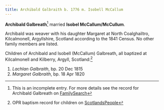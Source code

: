 ```yaml
---
title: Archibald Galbraith b. 1776 m. Isobell McCallum
---
```

**Archibald Galbreath**[^FS] married **Isobel McCallum/McCullum**.

Archibald was weaver with his daughter Margaret at North Coalghailtro, Kilcalmonell, Argyllshire, Scotland according to the 1841 Census.  No other family members are listed.

Children of Archibald and Isobell (McCallum) Galbreath, all baptized at Kilcalmonell and Kilberry, Argyll, Scotland:[^children]

1. *Lachlan Galbraith*, bp. 20 Dec 1815
2. *Margaret Galbraith*, bp. 18 Apr 1820

[^FS]: This is an incomplete entry.  For more details see the record for Archibald Galbreath on [FamilySearch](https://www.familysearch.org/tree/person/details/M1YP-7WQ)

[^children]: OPR baptism record for children on [ScotlandsPeople](https://www.scotlandspeople.gov.uk/record-results?search_type=people&event=%28B%20OR%20C%20OR%20S%29&record_type%5B0%5D=opr_births&church_type=Old%20Parish%20Registers&dl_cat=church&dl_rec=church-births-baptisms&surname=galbratih&surname_so=fuzzy&forename_so=starts&from_year=1815&to_year=1820&parent_names_so=exact&parent_name_two=MCC%2Allum&parent_name_two_so=wild&county=ARGYLL&record=Church%20of%20Scotland%20%28old%20parish%20registers%29%20Roman%20Catholic%20Church%20Other%20churches&sort=asc&order=Date&field=year)

[^1841]: 1841 Census for [FindMyPast](https://www.findmypast.com/transcript?id=GBC/1841/0016614644)
